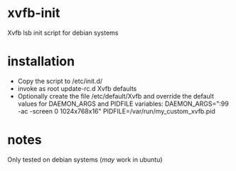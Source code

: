xvfb-init
=========

Xvfb lsb init script for debian systems

installation
============

* Copy the script to /etc/init.d/
* invoke as root
    update-rc.d Xvfb defaults
* Optionally create the file /etc/default/Xvfb
  and override the default values for DAEMON_ARGS and PIDFILE variables:
    DAEMON_ARGS=":99 -ac -screen 0 1024x768x16"
    PIDFILE=/var/run/my_custom_xvfb.pid

notes
=====

Only tested on debian systems (*may* work in ubuntu)
